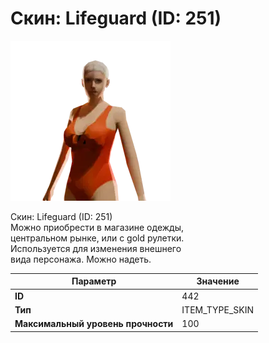 # Скин: Lifeguard (ID: 251)

![Item Image](../img/442.webp?raw=true)

Скин: Lifeguard (ID: 251)<br>Можно приобрести в магазине одежды,<br>центральном рынке, или с gold рулетки.<br>Используется для изменения внешнего<br>вида персонажа. Можно надеть.


| Параметр | Значение |
|----------|----------|
| **ID** | 442 |
| **Тип** | ITEM_TYPE_SKIN |
| **Максимальный уровень прочности** | 100 |

